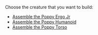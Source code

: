 Choose the creature that you want to build:

- [Assemble the Poppy Ergo Jr](ergo-jr/README.md) 
- [Assemble the Poppy Humanoid](poppy-humanoid/README.md)
- [Assemble the Poppy Torso](poppy-torso/README.md)